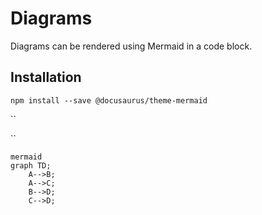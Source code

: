 # Diagrams
Diagrams can be rendered using Mermaid in a code block.
## Installation
```
npm install --save @docusaurus/theme-mermaid

```

``

``
```
mermaid
graph TD;
    A-->B;
    A-->C;
    B-->D;
    C-->D;
```




